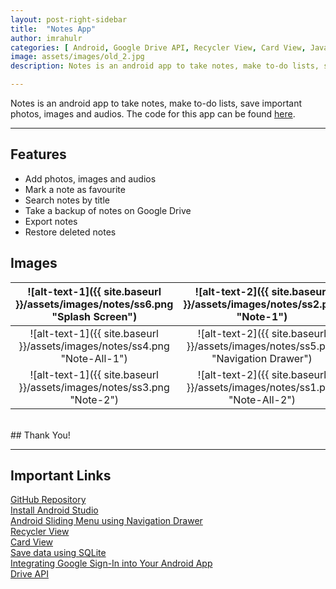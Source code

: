 ```yaml
---
layout: post-right-sidebar
title:  "Notes App"
author: imrahulr
categories: [ Android, Google Drive API, Recycler View, Card View, Java ]
image: assets/images/old_2.jpg
description: Notes is an android app to take notes, make to-do lists, save important photos, images and audios.

---
```


Notes is an android app to take notes, make to-do lists, save important photos, images and audios. The code for this app can be found <a href="https://github.com/imrahulr/Notes">here</a>.

---

## Features

- Add photos, images and audios
- Mark a note as favourite
- Search notes by title
- Take a backup of notes on Google Drive
- Export notes
- Restore deleted notes

## Images 

| ![alt-text-1]({{ site.baseurl }}/assets/images/notes/ss6.png "Splash Screen")  | ![alt-text-2]({{ site.baseurl }}/assets/images/notes/ss2.png "Note-1") |
|:----:|:----:|
| ![alt-text-1]({{ site.baseurl }}/assets/images/notes/ss4.png "Note-All-1") | ![alt-text-2]({{ site.baseurl }}/assets/images/notes/ss5.png "Navigation Drawer") |
| ![alt-text-1]({{ site.baseurl }}/assets/images/notes/ss3.png "Note-2") | ![alt-text-2]({{ site.baseurl }}/assets/images/notes/ss1.png "Note-All-2") |

<br>
## Thank You!

---

## Important Links

<a href="https://github.com/imrahulr/Notes">GitHub Repository</a><br>
<a href="https://developer.android.com/studio/install">Install Android Studio</a><br>
<a href="https://www.androidhive.info/2013/11/android-sliding-menu-using-navigation-drawer/">Android Sliding Menu using Navigation Drawer</a><br>
<a href="https://developer.android.com/guide/topics/ui/layout/recyclerview">Recycler View</a><br>
<a href="https://developer.android.com/guide/topics/ui/layout/cardview">Card View</a><br>
<a href="https://developer.android.com/training/data-storage/sqlite">Save data using SQLite</a><br>
<a href="https://developers.google.com/identity/sign-in/android/start-integrating">Integrating Google Sign-In into Your Android App</a><br>
<a href="https://developers.google.com/drive/android/get-started">Drive API</a>
